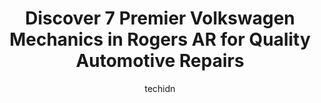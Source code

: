---
layout: ampstory
image: https://images.unsplash.com/photo-1629240543128-7af4196c0bd0?ixlib=rb-4.0.3&ixid=MnwxMjA3fDB8MHxwaG90by1wYWdlfHx8fGVufDB8fHx8&auto=format&fit=crop&w=640&h=853&q=80
author: techidn
featured: false
description: For top-quality automotive repairs and maintenance, visit the 7 best Volkswagen Mechanic in Rogers AR, USA. Their reputation for excellence and their dedication to customer satisfaction make
title: Discover 7 Premier Volkswagen Mechanics in Rogers AR for Quality Automotive Repairs
cover:
   title: Discover 7 Premier Volkswagen Mechanics in Rogers AR for Quality Automotive Repairs
   subtitle: Rickpate
   background: https://images.unsplash.com/photo-1629240543128-7af4196c0bd0?ixlib=rb-4.0.3&ixid=MnwxMjA3fDB8MHxwaG90by1wYWdlfHx8fGVufDB8fHx8&auto=format&fit=crop&w=640&h=853&q=80

pages: 
 - layout: thirds
   top: <h1>#1 Kwik Kar Auto Repair and Service Center</h1>
   bottom: "<p>Very pleased with the exceptional customer service. The owner came out and introduced himself and shook my hand which definitely put my mind at ease. No attempts to up-sa</p>"
   background: https://www.knot35.com/toplist/wp-content/uploads/2023/06/best-volkswagen-mechanic-1-in-rogers-ar-1685832526.jpeg
   backgroundblur: true
 - layout: thirds
   top: <h1>#2 Christian Brothers Automotive Bentonville</h1>
   bottom: "<p>600 SE Walton Blvd, Bentonville, AR 72712, United States</p>"
   background: https://www.knot35.com/toplist/wp-content/uploads/2023/06/best-volkswagen-mechanic-2-in-rogers-ar-1685832526.jpeg
   cta:
      link: https://www.knot35.com/toplist/discover-7-premier-volkswagen-mechanics-in-rogers-ar-for-quality-automotive-repairs/
      text: Discover 7 Premier Volkswagen Mechanics in Rogers AR for Quality Automotive Repairs
 - layout: thirds
   top: <h1>#3 OReilly Auto Parts</h1>
   bottom: "<p>1604 S 8th St, Rogers, AR 72756, United States</p>"
   background: https://www.knot35.com/toplist/wp-content/uploads/2023/06/best-volkswagen-mechanic-3-in-rogers-ar-1685832527.jpeg
   cta:
      link: https://www.knot35.com/toplist/discover-7-premier-volkswagen-mechanics-in-rogers-ar-for-quality-automotive-repairs/
      text: Discover 7 Premier Volkswagen Mechanics in Rogers AR for Quality Automotive Repairs
 - layout: thirds
   top: <h1>#4 Straightline Automotive</h1>
   bottom: "<p>9141 Greenhouse Rd, Bentonville, AR 72712, United States</p>"
   background: https://images.unsplash.com/photo-1546497974-b213c9efb599?ixlib=rb-4.0.3&ixid=MnwxMjA3fDB8MHxwaG90by1wYWdlfHx8fGVufDB8fHx8&auto=format&fit=crop&w=640&h=853&q=80
   cta:
      link: https://www.knot35.com/toplist/discover-7-premier-volkswagen-mechanics-in-rogers-ar-for-quality-automotive-repairs/
      text: Discover 7 Premier Volkswagen Mechanics in Rogers AR for Quality Automotive Repairs
 - layout: thirds
   top: <h1>#5 HCS Auto Repair Rogers</h1>
   bottom: "<p>1418 W Walnut St, Rogers, AR 72756, United States</p>"
   background: https://images.unsplash.com/photo-1531169509526-f8f1fdaa4a67?ixlib=rb-4.0.3&ixid=MnwxMjA3fDB8MHxwaG90by1wYWdlfHx8fGVufDB8fHx8&auto=format&fit=crop&w=640&h=853&q=80
   cta:
      link: https://www.knot35.com/toplist/discover-7-premier-volkswagen-mechanics-in-rogers-ar-for-quality-automotive-repairs/
      text: Discover 7 Premier Volkswagen Mechanics in Rogers AR for Quality Automotive Repairs
 - layout: thirds
   top: <h1>#6 Fast Auto & Tire</h1>
   bottom: "<p>1308 SW Elm Tree Rd, Bentonville, AR 72712, United States</p>"
   background: https://images.unsplash.com/photo-1599422314077-f4dfdaa4cd09?ixlib=rb-4.0.3&ixid=MnwxMjA3fDB8MHxwaG90by1wYWdlfHx8fGVufDB8fHx8&auto=format&fit=crop&w=640&h=853&q=80
   cta:
      link: https://www.knot35.com/toplist/discover-7-premier-volkswagen-mechanics-in-rogers-ar-for-quality-automotive-repairs/
      text: Discover 7 Premier Volkswagen Mechanics in Rogers AR for Quality Automotive Repairs
 - layout: thirds
   top: <h1>#7 Everett Volkswagen</h1>
   bottom: "<p>4510 W Poplar St, Rogers, AR 72758, United States</p>"
   background: https://images.unsplash.com/photo-1591393223703-56fe1347ac62?ixlib=rb-4.0.3&ixid=MnwxMjA3fDB8MHxwaG90by1wYWdlfHx8fGVufDB8fHx8&auto=format&fit=crop&w=640&h=853&q=80
   cta:
      link: https://www.knot35.com/toplist/discover-7-premier-volkswagen-mechanics-in-rogers-ar-for-quality-automotive-repairs/
      text: Discover 7 Premier Volkswagen Mechanics in Rogers AR for Quality Automotive Repairs
 - layout: thirds
   middle: Continue reading...
   background: https://images.unsplash.com/photo-1549241520-425e3dfc01cb?ixlib=rb-4.0.3&ixid=MnwxMjA3fDB8MHxwaG90by1wYWdlfHx8fGVufDB8fHx8&auto=format&fit=crop&w=640&h=853&q=80
   cta:
      link: https://www.knot35.com/toplist/discover-7-premier-volkswagen-mechanics-in-rogers-ar-for-quality-automotive-repairs/
      text: Discover 7 Premier Volkswagen Mechanics in Rogers AR for Quality Automotive Repairs
      
---